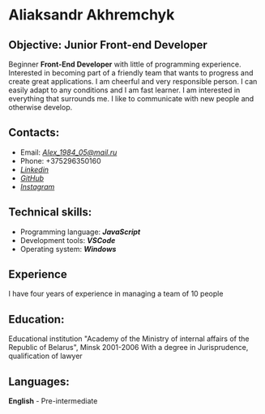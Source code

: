 # Aliaksandr Akhremchyk
## Objective: Junior Front-end Developer

Beginner **Front-End Developer** with little of programming experience. 
Interested in becoming part of a friendly team that wants to progress and create great applications. 
I am cheerful and very responsible person. I can easily adapt to any conditions and I am fast learner. 
I am interested in everything that surrounds me. I like to communicate with new people and otherwise develop.
## Contacts:
- Email: *[Alex_1984_05@mail.ru](mailto:Alex_1984_05@mail.ru)*
- Phone: +375296350160
- *[Linkedin](https://www.linkedin.com/in/aliaksandr-akhremhcyk-aa2003ab/)*
- *[GitHub](https://github.com/Aliaksandr-akhremchyk)*
- *[Instagram](https://www.instagram.com/axpem_/)*
## Technical skills:
- Programming language: __*JavaScript*__
- Development tools: __*VSCode*__
- Operating system: __*Windows*__
## Experience
I have four years of experience in managing a team of 10 people
## Education:
Educational institution "Academy of the Ministry of internal affairs of the Republic of Belarus", Minsk 2001-2006
With a degree in Jurisprudence, qualification of lawyer
## Languages:
**English** - Pre-intermediate 
